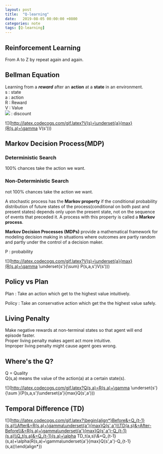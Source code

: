 ```yaml
---
layout: post
title:  "Q-learning"
date:   2019-08-05 00:00:00 +0800
categories: note
tags: [Q-learning]
---
```

## Reinforcement Learning  
From A to Z by repeat again and again.  

## Bellman Equation  
Learning from a ***reward*** after an **action** at a **state** in an environment.  
s : state  
a : action  
R : Reward  
V : Value  
![](http://latex.codecogs.com/gif.latex?\gamma) : discount  

![](http://latex.codecogs.com/gif.latex?V(s)=\underset{a}{max}(R(s,a)+\gamma V(s')))  

## Markov Decision Process(MDP)  
### Deterministic Search  
100% chances take the action we want.  
### Non-Deterministic Search  
not 100% chances take the action we want.  

A stochastic process has the **Markov property** if the conditional probability distribution of future states of the process(conditional on both past and present states) depends only upon the present state, not on the sequence of events that preceded it. A process with this property is called a **Markov process**.  

**Markov Decision Processes (MDPs)** provide a mathematical framework for modeling decision making in situations where outcomes are partly random and partly under the control of a decision maker.  

P : probability  

![](http://latex.codecogs.com/gif.latex?V(s)=\underset{a}{max}(R(s,a)+\gamma \underset{s'}{\sum} P(s,a,s')V(s')))  

## Policy vs Plan  
Plan : Take an action which get to the highest value intuitively.  

Policy : Take an conservative action which get the the highest value safely.  

## Living Penalty  
Make negative rewards at non-terminal states so that agent will end episode faster.  
Proper living penalty makes agent act more intuitive.  
Improper living penalty might cause agent goes wrong.  

## Where's the Q?  
Q = Quality  
Q(s,a) means the value of the action(a) at a certain state(s).  

![](http://latex.codecogs.com/gif.latex?Q(s,a)=R(s,a)+\gamma \underset{s'}{\sum }(P(s,a,s')\underset{a'}{max}Q(s',a')))  

## Temporal Difference (TD)
![](http://latex.codecogs.com/gif.latex?\begin{align*}Before&=Q_{t-1}(s,a)\\After&=R(s,a)+\gamma\underset{a'}{max}Q(s',a')\\TD(a,s)&=After-Before\\&=R(s,a)+\gamma\underset{a'}{max}Q(s',a')-Q_{t-1}(s,a)\\Q_t(s,a)&=Q_{t-1}(s,a)+\alpha TD_t(a,s)\\&=Q_{t-1}(s,a)+\alpha(R(s,a)+\gamma\underset{a'}{max}Q(s',a')-Q_{t-1}(s,a))\end{align*})  
